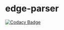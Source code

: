 # edge-parser
[![Codacy Badge](https://api.codacy.com/project/badge/Grade/530da9ba675f4785b6ca1f37f012fbe9)](https://www.codacy.com/app/izolot/edge-parser?utm_source=github.com&amp;utm_medium=referral&amp;utm_content=izolot/edge-parser&amp;utm_campaign=Badge_Grade)
